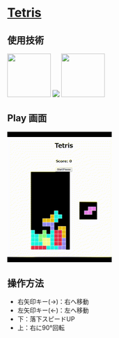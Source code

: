 # [Tetris](https://beginner-teamf.github.io/work-space/)

## 使用技術
<img width="100" height="100" src="https://img.icons8.com/color/100/html-5--v1.png"> <img src="https://img.icons8.com/stickers/100/css3.png"> <img width="100" height="100" src="https://img.icons8.com/fluency/100/javascript.png">

## Play 画面
![using a color picker](image/tetris.gif)

## 操作方法
- 右矢印キー(→)：右へ移動
- 左矢印キー(←)：左へ移動
- 下：落下スピードUP
- 上：右に90°回転